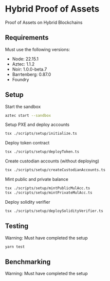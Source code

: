 # Hybrid Proof of Assets

Proof of Assets on Hybrid Blockchains

## Requirements

Must use the following versions:
- Node: 22.15.1
- Aztec: 1.1.2
- Noir: 1.0.0-beta.7
- Barrtenberg: 0.87.0
- Foundry

## Setup

Start the sandbox

```sh
aztec start --sandbox
```

Setup PXE and deploy accounts

```sh
tsx ./scripts/setup/initialize.ts
```

Deploy token contract

```sh
tsx ./scripts/setup/deployToken.ts
```

Create custodian accounts (without deploying)

```sh
tsx ./scripts/setup/createCustodianAccounts.ts
```

Mint public and private balance

```sh
tsx ./scripts/setup/mintPublicMulAcc.ts
tsx ./scripts/setup/mintPrivateMulAcc.ts
```

Deploy solidity verifier

```sh
tsx ./scripts/setup/deploySolidityVerifier.ts
```

## Testing

Warning: Must have completed the setup

```sh
yarn test
```


## Benchmarking

Warning: Must have completed the setup 

```sh

```
